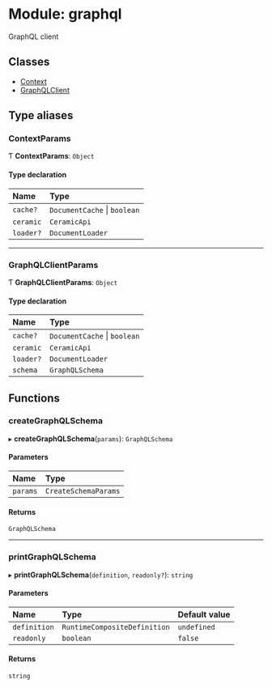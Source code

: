 # Module: graphql

GraphQL client

## Classes

- [Context](../classes/graphql.Context.md)
- [GraphQLClient](../classes/graphql.GraphQLClient.md)

## Type aliases

### ContextParams

Ƭ **ContextParams**: `Object`

#### Type declaration

| Name | Type |
| :------ | :------ |
| `cache?` | `DocumentCache` \| `boolean` |
| `ceramic` | `CeramicApi` |
| `loader?` | `DocumentLoader` |

___

### GraphQLClientParams

Ƭ **GraphQLClientParams**: `Object`

#### Type declaration

| Name | Type |
| :------ | :------ |
| `cache?` | `DocumentCache` \| `boolean` |
| `ceramic` | `CeramicApi` |
| `loader?` | `DocumentLoader` |
| `schema` | `GraphQLSchema` |

## Functions

### createGraphQLSchema

▸ **createGraphQLSchema**(`params`): `GraphQLSchema`

#### Parameters

| Name | Type |
| :------ | :------ |
| `params` | `CreateSchemaParams` |

#### Returns

`GraphQLSchema`

___

### printGraphQLSchema

▸ **printGraphQLSchema**(`definition`, `readonly?`): `string`

#### Parameters

| Name | Type | Default value |
| :------ | :------ | :------ |
| `definition` | `RuntimeCompositeDefinition` | `undefined` |
| `readonly` | `boolean` | `false` |

#### Returns

`string`
